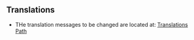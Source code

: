 ## Translations
 - THe translation messages to be changed are located at: [Translations Path](translations)
